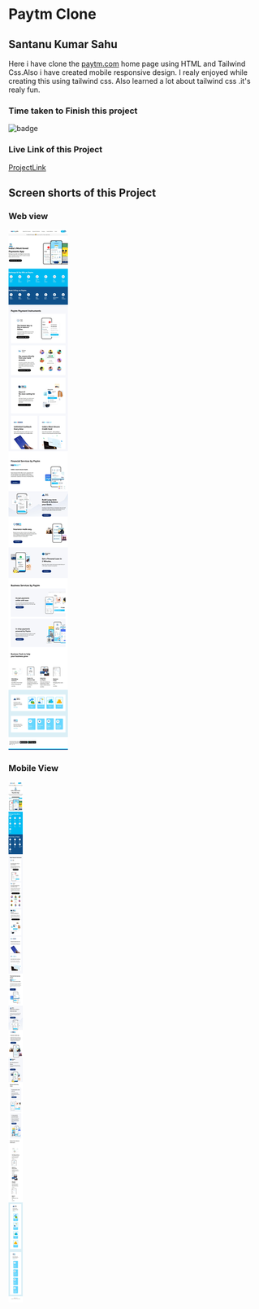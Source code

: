 # Paytm Clone

## Santanu Kumar Sahu

Here i have clone the [paytm.com](https://paytm.com/) home page using HTML and Tailwind Css.Also i have created mobile responsive design. I realy enjoyed while creating this using tailwind css. Also learned a lot about tailwind css .it's realy fun.

### Time taken to Finish this project
![badge](https://img.shields.io/badge/Time%20Taken-15hr-brightgreen)

### Live Link of this Project
[ProjectLink](https://fsjswdproject16paytmclone.netlify.app/)

## Screen shorts of this Project

### Web view
![Web view](/screenshots/web-view.jpeg)

### Mobile View
![Mobile view](/screenshots/mobile-view.jpeg)
